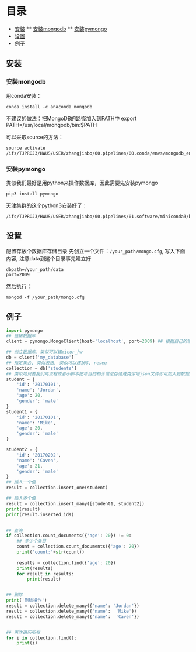 # 目录
* [安装](#安装)
    ** [安装mongodb](#安装mongodb)
    ** [安装pymongo](#安装pymongo)
* [设置](#设置)
* [例子](#例子)


## 安装


### 安装mongodb
用conda安装：
```
conda install -c anaconda mongodb
```
不建议的做法：把MongoDB的路径加入到PATH中
export PATH=/usr/local/mongodb/bin:$PATH

可以采取source的方法：
```
source activate /ifs/TJPROJ3/HWUS/USER/zhangjinbo/00.pipelines/00.conda/envs/mongodb_env
```
### 安装pymongo
类似我们最好是用python来操作数据库，因此需要先安装pymongo
```
pip3 install pymongo
```
天津集群的这个python3安装好了：
```
/ifs/TJPROJ3/HWUS/USER/zhangjinbo/00.pipelines/01.software/miniconda3/bin/python3
```

## 设置
配置存放个数据库存储目录
先创立一个文件：`/your_path/mongo.cfg`, 写入下面内容, 注意data到这个目录事先建立好
```
dbpath=/your_path/data
port=2009
```

然后执行：
```
mongod -f /your_path/mongo.cfg
```


## 例子

```python
import pymongo
## 链接数据库
client = pymongo.MongoClient(host='localhost', port=2009) ## 根据自己的端口设置

## 创立数据库，类似可以建micor_hw
db = client['my_database']
## 指定集合, 类似表格, 类似可以建16S, reseq
collection = db['students']
## 类似地只要我们再流程或者小脚本把项目的相关信息存储成类似地json文件即可加入到数据库里面
student = {
    'id': '20170101',
    'name': 'Jordan',
    'age': 20,
    'gender': 'male'
}
student1 = {
    'id': '20170101',
    'name': 'Mike',
    'age': 20,
    'gender': 'male'
}

student2 = {
    'id': '20170202',
    'name': 'Caven',
    'age': 21,
    'gender': 'male'
}
## 插入一个值
result = collection.insert_one(student)

## 插入多个值
result = collection.insert_many([student1, student2])
print(result)
print(result.inserted_ids)


## 查询
if collection.count_documents({'age': 20}) != 0:
    ## 多少个条目
    count = collection.count_documents({'age': 20})
    print('count:'+str(count))
    
    results = collection.find({'age': 20})
    print(results)
    for result in results:
        print(result)


## 删除
print('删除操作')
result = collection.delete_many({'name': 'Jordan'})
result = collection.delete_many({'name':  'Mike'})
result = collection.delete_many({'name':  'Caven'})


## 再次遍历所有
for i in collection.find():
    print(i)
```
